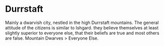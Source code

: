 # Durrstaft
Mainly a dwarvish city, nestled in the high Durrstaft mountains. The general attitude of the citizens is similar to Ishgard. they believe themselves at least slightly superior to everyone else, that their beliefs are true and most others are false. Mountain Dwarves > Everyone Else.
